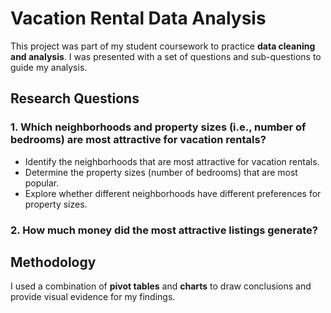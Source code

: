 # Vacation Rental Data Analysis

This project was part of my student coursework to practice **data cleaning and analysis**. I was presented with a set of questions and sub-questions to guide my analysis.

## Research Questions

### 1. Which neighborhoods and property sizes (i.e., number of bedrooms) are most attractive for vacation rentals?

- Identify the neighborhoods that are most attractive for vacation rentals.
- Determine the property sizes (number of bedrooms) that are most popular.
- Explore whether different neighborhoods have different preferences for property sizes.

### 2. How much money did the most attractive listings generate?

## Methodology

I used a combination of **pivot tables** and **charts** to draw conclusions and provide visual evidence for my findings.
